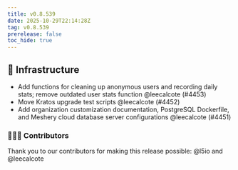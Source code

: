 ```yaml
---
title: v0.8.539
date: 2025-10-29T22:14:28Z
tag: v0.8.539
prerelease: false
toc_hide: true
---
```


## 🦴 Infrastructure

- Add functions for cleaning up anonymous users and recording daily stats; remove outdated user stats function @leecalcote (#4453)
- Move Kratos upgrade test scripts  @leecalcote (#4452)
- Add organization customization documentation, PostgreSQL Dockerfile, and Meshery cloud database server configurations @leecalcote (#4451)

### 👨🏽‍💻 Contributors

Thank you to our contributors for making this release possible:
@l5io and @leecalcote

